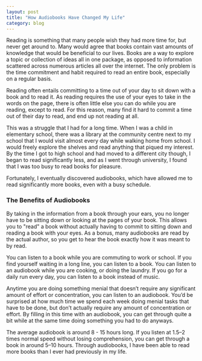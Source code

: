 ```yaml
---
layout: post
title: "How Audiobooks Have Changed My Life"
category: blog
---
```


Reading is something that many people wish they had more time for, but never get around to. Many would agree that books contain vast amounts of knowledge that would be beneficial to our lives. Books are a way to explore a topic or collection of ideas all in one package, as opposed to information scattered across numerous articles all over the internet. The only problem is the time commitment and habit required to read an entire book, especially on a regular basis.

Reading often entails committing to a time out of your day to sit down with a book and to read it. As reading requires the use of your eyes to take in the words on the page, there is often little else you can do while you are reading, except to read. For this reason, many find it hard to commit a time out of their day to read, and end up not reading at all.

This was a struggle that I had for a long time. When I was a child in elementary school, there was a library at the community centre next to my school that I would visit almost every day while walking home from school. I would freely explore the shelves and read anything that piqued my interest. By the time I got to high school and had moved to a different city though, I began to read significantly less, and as I went through university, I found that I was too busy to read books for pleasure.

Fortunately, I eventually discovered audiobooks, which have allowed me to read significantly more books, even with a busy schedule.

### The Benefits of Audiobooks

By taking in the information from a book through your ears, you no longer have to be sitting down or looking at the pages of your book. This allows you to "read" a book without actually having to commit to sitting down and reading a book with your eyes. As a bonus, many audiobooks are read by the actual author, so you get to hear the book exactly how it was meant to by read.

You can listen to a book while you are commuting to work or school. If you find yourself waiting in a long line, you can listen to a book. You can listen to an audiobook while you are cooking, or doing the laundry. If you go for a daily run every day, you can listen to a book instead of music.

Anytime you are doing something menial that doesn’t require any significant amount of effort or concentration, you can listen to an audiobook. You’d be surprised at how much time we spend each week doing menial tasks that have to be done, but don’t actually require any amount of concentration or effort. By filling in this time with an audiobook, you can get through quite a bit while at the same time doing something you had to do anyways.

The average audiobook is around 8 - 15 hours long. If you listen at 1.5–2 times normal speed without losing comprehension, you can get through a book in around 5–10 hours. Through audiobooks, I have been able to read more books than I ever had previously in my life.
